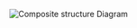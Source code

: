 
![Composite structure Diagram](https://github.com/vai312/M1_Game_Tic_Tac_Toe/blob/main/2_Design/Untitled%20Diagram.drawio.png?raw=true)
